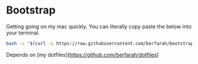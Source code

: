 # Bootstrap

Getting going on my mac quickly. You can literally copy paste the below into
your terminal.

```sh
bash -c "$(curl -L https://raw.githubusercontent.com/berfarah/bootstrap/master/setup.sh)"
```

Depends on [my dotfiles](https://github.com/berfarah/dotfiles]
